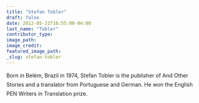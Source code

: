 ```yaml
---
title: "Stefan Tobler"
draft: false
date: 2012-05-31T16:55:00-04:00
last_name: "Tobler"
contributor_type:
image_path:
image_credit:
featured_image_path:
_slug: stefan-tobler
---
```


<span style="line-height: 24px;">Born in Belém, Brazil in 1974, Stefan Tobler is the publisher of And Other Stories and a translator from Portuguese and German. He won the English PEN Writers in Translation prize.</span>


